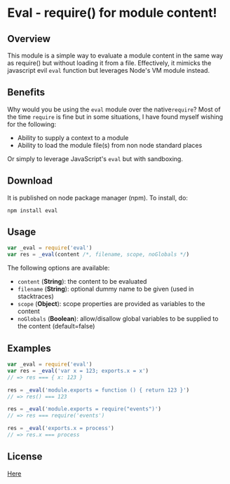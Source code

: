 # Eval - require() for module content!

## Overview

This module is a simple way to evaluate a module content in the same way as require() but without loading it from a file. Effectively, it mimicks the javascript evil `eval` function but leverages Node's VM module instead.


## Benefits

Why would you be using the `eval` module over the native`require`? Most of the time `require` is fine but in some situations, I have found myself wishing for the following:

* Ability to supply a context to a module
* Ability to load the module file(s) from non node standard places

Or simply to leverage JavaScript's `eval` but with sandboxing.


## Download

It is published on node package manager (npm). To install, do:

    npm install eval


## Usage

```` javascript
var _eval = require('eval')
var res = _eval(content /*, filename, scope, noGlobals */)
````

The following options are available:

* `content` (__String__): the content to be evaluated
* `filename` (__String__): optional dummy name to be given (used in stacktraces)
* `scope` (__Object__): scope properties are provided as variables to the content
* `noGlobals` (__Boolean__): allow/disallow global variables to be supplied to the content (default=false)


## Examples

```` javascript
var _eval = require('eval')
var res = _eval('var x = 123; exports.x = x')
// => res === { x: 123 }

res = _eval('module.exports = function () { return 123 }')
// => res() === 123

res = _eval('module.exports = require("events")')
// => res === require('events')

res = _eval('exports.x = process')
// => res.x === process
````


## License

[Here](https://github.com/pierrec/node-eval/tree/master/LICENSE)
